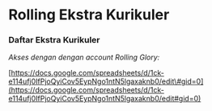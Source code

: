 # Rolling Ekstra Kurikuler

### Daftar Ekstra Kurikuler

_Akses dengan dengan account Rolling Glory:_

[https://docs.google.com/spreadsheets/d/1ck-e114ufj0IfPjoQyiCov5EypNgo1ntN5lgaxaknb0/edit\#gid=0](https://docs.google.com/spreadsheets/d/1ck-e114ufj0IfPjoQyiCov5EypNgo1ntN5lgaxaknb0/edit#gid=0)


